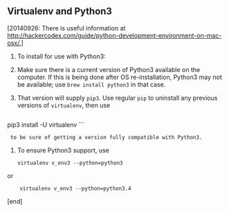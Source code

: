 ## Virtualenv and Python3

[20140926: There is useful information at http://hackercodex.com/guide/python-development-environment-on-mac-osx/.]

 1. To install for use with Python3:
 
   2. Make sure there is a current version of Python3 available on the computer. If this is being done after OS re-installation, Python3 may not be available; use `brew install python3` in that case.
   2. That version will supply `pip3`. Use regular `pip` to uninstall any previous versions of `virtualenv`, then use

        ```
pip3 install -U virtualenv
        ```

     to be sure of getting a version fully compatible with Python3.

 1. To ensure Python3 support, use

        virtualenv v_env3 --python=python3

   or 

        virtualenv v_env3 --python=python3.4

[end]
